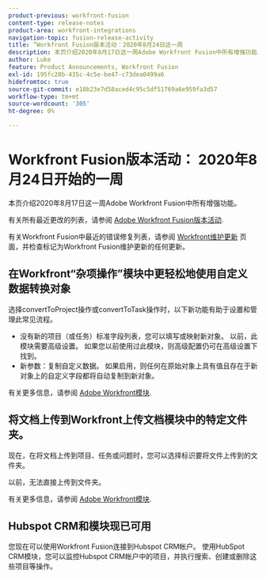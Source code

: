 ```yaml
---
product-previous: workfront-fusion
content-type: release-notes
product-area: workfront-integrations
navigation-topic: fusion-release-activity
title: “Workfront Fusion版本活动：2020年8月24日这一周
description: 本页介绍2020年8月17日这一周Adobe Workfront Fusion中所有增强功能。
author: Luke
feature: Product Announcements, Workfront Fusion
exl-id: 195fc28b-435c-4c5e-be47-c73dea0499a6
hidefromtoc: true
source-git-commit: e18b23e7d58aced4c95c5df51769a6e959fa3d57
workflow-type: tm+mt
source-wordcount: '305'
ht-degree: 0%

---
```


# Workfront Fusion版本活动： 2020年8月24日开始的一周

本页介绍2020年8月17日这一周Adobe Workfront Fusion中所有增强功能。

有关所有最近更改的列表，请参阅 [Adobe Workfront Fusion版本活动](../../../../../product-announcements/product-releases/fusion-release-activity/fusion-release-activity.md).

有关Workfront Fusion中最近的错误修复列表，请参阅 [Workfront维护更新](https://one.workfront.com/s/article/Workfront-Maintenance-Updates-1882317350) 页面，并检查标记为Workfront Fusion维护更新的任何更新。

## 在Workfront“杂项操作”模块中更轻松地使用自定义数据转换对象

选择convertToProject操作或convertToTask操作时，以下新功能有助于设置和管理此常见流程。

* 没有新的项目（或任务）标准字段列表，您可以填写或映射新对象。 以前，此模块需要高级设置。 如果您以前使用过此模块，则高级配置仍可在高级设置下找到。
* 新参数：复制自定义数据。 如果启用，则任何在原始对象上具有值且存在于新对象上的自定义字段都将自动复制到新对象。

有关更多信息，请参阅 [Adobe Workfront模块](../../../../../workfront-fusion/apps-and-their-modules/workfront-modules.md).

## 将文档上传到Workfront上传文档模块中的特定文件夹。

现在，在将文档上传到项目、任务或问题时，您可以选择标识要将文件上传到的文件夹。

以前，无法直接上传到文件夹。

有关更多信息，请参阅 [Adobe Workfront模块](../../../../../workfront-fusion/apps-and-their-modules/workfront-modules.md).

## Hubspot CRM和模块现已可用

您现在可以使用Workfront Fusion连接到Hubspot CRM帐户。 使用HubSpot CRM模块，您可以监控Hubspot CRM帐户中的项目，并执行搜索、创建或删除这些项目等操作。
